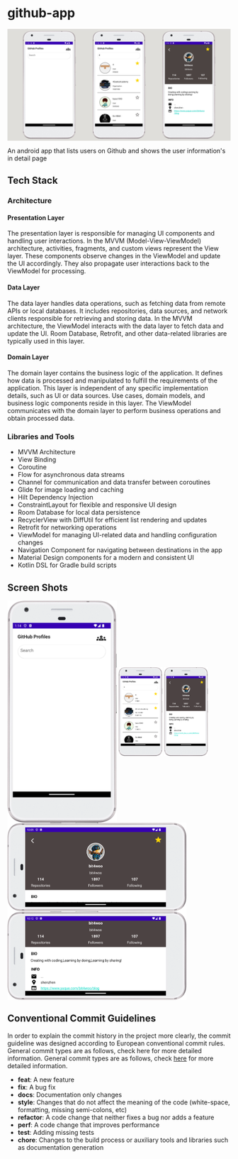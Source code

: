 # github-app
<img src="/docs/banner.jpg" align="center"/>

 An android app that lists users on Github and shows the user information's in detail page

 ## Tech Stack

### Architecture

#### Presentation Layer
The presentation layer is responsible for managing UI components and handling user interactions. In the MVVM (Model-View-ViewModel) architecture, activities, fragments, and custom views represent the View layer. These components observe changes in the ViewModel and update the UI accordingly. They also propagate user interactions back to the ViewModel for processing.

#### Data Layer
The data layer handles data operations, such as fetching data from remote APIs or local databases. It includes repositories, data sources, and network clients responsible for retrieving and storing data. In the MVVM architecture, the ViewModel interacts with the data layer to fetch data and update the UI. Room Database, Retrofit, and other data-related libraries are typically used in this layer.

#### Domain Layer
The domain layer contains the business logic of the application. It defines how data is processed and manipulated to fulfill the requirements of the application. This layer is independent of any specific implementation details, such as UI or data sources. Use cases, domain models, and business logic components reside in this layer. The ViewModel communicates with the domain layer to perform business operations and obtain processed data.

### Libraries and Tools
- MVVM Architecture
- View Binding
- Coroutine
- Flow for asynchronous data streams
- Channel for communication and data transfer between coroutines
- Glide for image loading and caching
- Hilt Dependency Injection
- ConstraintLayout for flexible and responsive UI design
- Room Database for local data persistence
- RecyclerView with DiffUtil for efficient list rendering and updates
- Retrofit for networking operations
- ViewModel for managing UI-related data and handling configuration changes
- Navigation Component for navigating between destinations in the app
- Material Design components for a modern and consistent UI
- Kotlin DSL for Gradle build scripts

## Screen Shots
<img src="/docs/ss_1.png" align="center" height="500"/>
<img src="/docs/ss_2.png" align="center" height="200"/>
<img src="/docs/ss_3.png" align="center" height="200"/>
<img src="/docs/ss_4.png" align="center" height="200"/>
<img src="/docs/ss_5.png" align="center" height="200"/>

## Conventional Commit Guidelines

In order to explain the commit history in the project more clearly, the commit guideline was designed according to European conventional commit rules. General commit types are as follows, check here for more detailed information. General commit types are as follows, check [here](https://ec.europa.eu/component-library/v1.15.0/eu/docs/conventions/git/) for more detailed information.

* **feat**: A new feature
* **fix**: A bug fix
* **docs**: Documentation only changes
* **style**: Changes that do not affect the meaning of the code (white-space, formatting, missing semi-colons, etc)
* **refactor**: A code change that neither fixes a bug nor adds a feature
* **perf**: A code change that improves performance
* **test**: Adding missing tests
* **chore**: Changes to the build process or auxiliary tools and libraries such as documentation generation
